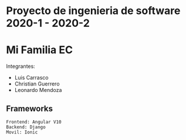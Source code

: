 # Proyecto de ingenieria de software 2020-1 - 2020-2
# Mi Familia EC


Integrantes:
* Luis Carrasco
* Christian Guerrero
* Leonardo Mendoza


## Frameworks
```
Frontend: Angular V10
Backend: Django
Movil: Ionic
```



